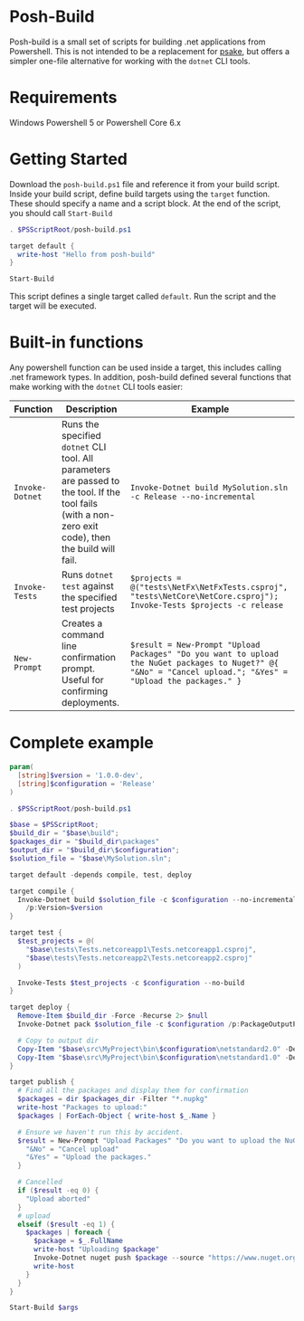 # Posh-Build

Posh-build is a small set of scripts for building .net applications from Powershell. This is not intended to be a replacement for [psake](https://github.com/psake/psake/), but offers a simpler one-file alternative for working with the `dotnet` CLI tools.

# Requirements

Windows Powershell 5 or Powershell Core 6.x

# Getting Started

Download the `posh-build.ps1` file and reference it from your build script. Inside your build script, define build targets using the `target` function. These should specify a name and a script block. At the end of the script, you should call `Start-Build`

```powershell
. $PSScriptRoot/posh-build.ps1

target default {
  write-host "Hello from posh-build"
}

Start-Build
```

This script defines a single target called `default`. Run the script and the target will be executed.

# Built-in functions

Any powershell function can be used inside a target, this includes calling .net framework types. In addition, posh-build defined several functions that make working with the `dotnet` CLI tools easier:

| Function             | Description | Example |
| -------------------- | ----------- | ------- |
| `Invoke-Dotnet`      | Runs the specified `dotnet` CLI tool. All parameters are passed to the tool. If the tool fails (with a non-zero exit code), then the build will fail. | `Invoke-Dotnet build MySolution.sln -c Release --no-incremental` |
| `Invoke-Tests`       | Runs `dotnet test` against the specified test projects | `$projects = @("tests\NetFx\NetFxTests.csproj", "tests\NetCore\NetCore.csproj"); Invoke-Tests $projects -c release` |
| `New-Prompt`         | Creates a command line confirmation prompt. Useful for confirming deployments. | `$result = New-Prompt "Upload Packages" "Do you want to upload the NuGet packages to Nuget?" @{ "&No" = "Cancel upload."; "&Yes" = "Upload the packages." }` |

# Complete example

```powershell
param(
  [string]$version = '1.0.0-dev',
  [string]$configuration = 'Release'
)

. $PSScriptRoot/posh-build.ps1

$base = $PSScriptRoot;
$build_dir = "$base\build";
$packages_dir = "$build_dir\packages"
$output_dir = "$build_dir\$configuration";
$solution_file = "$base\MySolution.sln";

target default -depends compile, test, deploy

target compile {
  Invoke-Dotnet build $solution_file -c $configuration --no-incremental `
    /p:Version=$version
}

target test {
  $test_projects = @(
    "$base\tests\Tests.netcoreapp1\Tests.netcoreapp1.csproj",
    "$base\tests\Tests.netcoreapp2\Tests.netcoreapp2.csproj"
  )

  Invoke-Tests $test_projects -c $configuration --no-build
}

target deploy {
  Remove-Item $build_dir -Force -Recurse 2> $null
  Invoke-Dotnet pack $solution_file -c $configuration /p:PackageOutputPath=$build_dir\Packages /p:Version=$version

  # Copy to output dir
  Copy-Item "$base\src\MyProject\bin\$configuration\netstandard2.0" -Destination "$output_dir\MyProject-netstandard2.0" -Recurse
  Copy-Item "$base\src\MyProject\bin\$configuration\netstandard1.0" -Destination "$output_dir\MyProject-netstandard1.0" -Recurse
}

target publish {
  # Find all the packages and display them for confirmation
  $packages = dir $packages_dir -Filter "*.nupkg"
  write-host "Packages to upload:"
  $packages | ForEach-Object { write-host $_.Name }

  # Ensure we haven't run this by accident.
  $result = New-Prompt "Upload Packages" "Do you want to upload the NuGet packages?" @{
    "&No" = "Cancel upload"
    "&Yes" = "Upload the packages."
  }

  # Cancelled
  if ($result -eq 0) {
    "Upload aborted"
  }
  # upload
  elseif ($result -eq 1) {
    $packages | foreach {
      $package = $_.FullName
      write-host "Uploading $package"
      Invoke-Dotnet nuget push $package --source "https://www.nuget.org/api/v2/package"
      write-host
    }
  }
}

Start-Build $args
```